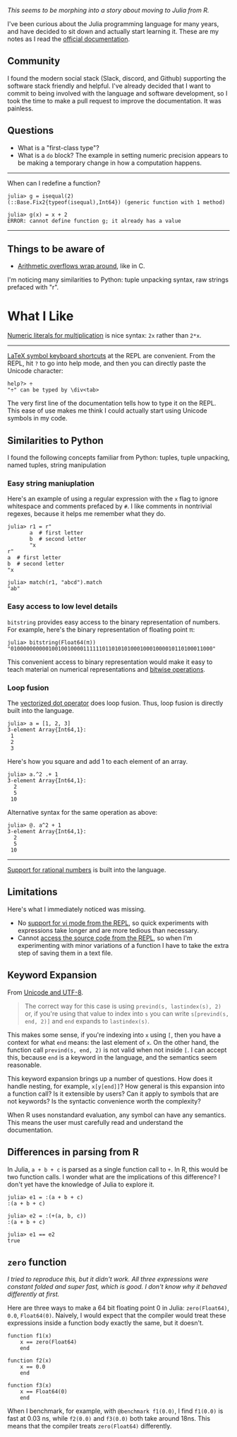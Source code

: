 _This seems to be morphing into a story about moving to Julia from R._

I've been curious about the Julia programming language for many years, and have decided to sit down and actually start learning it.
These are my notes as I read the [official documentation](https://docs.julialang.org/en/v1/).


## Community

I found the modern social stack (Slack, discord, and Github) supporting the software stack friendly and helpful.
I've already decided that I want to commit to being involved with the language and software development, so I took the time to make a pull request to improve the documentation.
It was painless.


## Questions

- What is a "first-class type"?
- What is a `do` block?
    The example in setting numeric precision appears to be making a temporary change in how a computation happens.

---

When can I redefine a function?

```
julia> g = isequal(2)
(::Base.Fix2{typeof(isequal),Int64}) (generic function with 1 method)

julia> g(x) = x + 2
ERROR: cannot define function g; it already has a value
```

---


## Things to be aware of

- [Arithmetic overflows wrap around](https://docs.julialang.org/en/v1/manual/integers-and-floating-point-numbers/#Overflow-behavior-1), like in C.

I'm noticing many similarities to Python: tuple unpacking syntax, raw strings prefaced with "r".

# What I Like

[Numeric literals for multiplication](https://docs.julialang.org/en/v1/manual/integers-and-floating-point-numbers/#man-numeric-literal-coefficients-1) is nice syntax: `2x` rather than `2*x`.

---

[LaTeX symbol keyboard shortcuts](https://docs.julialang.org/en/v1/manual/unicode-input/) at the REPL are convenient.
From the REPL, hit `?` to go into help mode, and then you can directly paste the Unicode character:
```
help?> ÷
"÷" can be typed by \div<tab>
```
The very first line of the documentation tells how to type it on the REPL.
This ease of use makes me think I could actually start using Unicode symbols in my code.


## Similarities to Python

I found the following concepts familiar from Python:
tuples, tuple unpacking, named tuples, string manipulation


### Easy string maniuplation

Here's an example of using a regular expression with the `x` flag to ignore whitespace and comments prefaced by `#`. 
I like comments in nontrivial regexes, because it helps me remember what they do.

```
julia> r1 = r"
       a  # first letter
       b  # second letter
       "x
r"
a  # first letter
b  # second letter
"x

julia> match(r1, "abcd").match
"ab"
```

### Easy access to low level details

`bitstring` provides easy access to the binary representation of numbers.
For example, here's the binary representation of floating point π:

```
julia> bitstring(Float64(π))
"0100000000001001001000011111101101010100010001000010110100011000"
```

This convenient access to binary representation would make it easy to teach material on numerical representations and [bitwise operations](https://docs.julialang.org/en/v1/manual/mathematical-operations/#Bitwise-Operators-1).


### Loop fusion

The [vectorized dot operator](https://docs.julialang.org/en/v1/manual/mathematical-operations/#man-dot-operators-1) does loop fusion.
Thus, loop fusion is directly built into the language.

```
julia> a = [1, 2, 3]
3-element Array{Int64,1}:
 1
 2
 3
```

Here's how you square and add 1 to each element of an array.

```
julia> a.^2 .+ 1
3-element Array{Int64,1}:
  2
  5
 10
```

Alternative syntax for the same operation as above:

```
julia> @. a^2 + 1
3-element Array{Int64,1}:
  2
  5
 10
```


----

[Support for rational numbers](https://docs.julialang.org/en/v1/manual/complex-and-rational-numbers/#Rational-Numbers-1) is built into the language.



## Limitations

Here's what I immediately noticed was missing.

- No [support for vi mode from the REPL](https://discourse.julialang.org/t/vim-mode-in-repl-command-line/9023), so quick experiments with expressions take longer and are more tedious than necessary.
- Cannot [access the source code from the REPL](https://github.com/JuliaLang/julia/issues/2625#issuecomment-498840808), so when I'm experimenting with minor variations of a function I have to take the extra step of saving them in a text file.


## Keyword Expansion

From [Unicode and UTF-8](https://docs.julialang.org/en/v1/manual/strings/#Unicode-and-UTF-8-1).

> The correct way for this case is using `prevind(s, lastindex(s), 2)` or, if you're using that value to index into `s` you can write `s[prevind(s, end, 2)]` and `end` expands to `lastindex(s)`.

This makes some sense, if you're indexing into `x` using `[`, then you have a context for what `end` means: the last element of `x`.
On the other hand, the function call `prevind(s, end, 2)` is not valid when not inside `[`.
I can accept this, because `end` is a keyword in the language, and the semantics seem reasonable.

This keyword expansion brings up a number of questions.
How does it handle nesting, for example, `x[y[end]]`?
How general is this expansion into a function call?
Is it extensible by users?
Can it apply to symbols that are not keywords?
Is the syntactic convenience worth the complexity?

When R uses nonstandard evaluation, any symbol can have any semantics.
This means the user must carefully read and understand the documentation.


## Differences in parsing from R

In Julia, `a + b + c` is parsed as a single function call to `+`.
In R, this would be two function calls.
I wonder what are the implications of this difference?
I don't yet have the knowledge of Julia to explore it.

```
julia> e1 = :(a + b + c)
:(a + b + c)

julia> e2 = :(+(a, b, c))
:(a + b + c)

julia> e1 == e2
true
```



## `zero` function

_I tried to reproduce this, but it didn't work.
All three expressions were constant folded and super fast, which is good.
I don't know why it behaved differently at first._

Here are three ways to make a 64 bit floating point 0 in Julia: `zero(Float64)`, `0.0`, `Float64(0)`.
Naively, I would expect that the compiler would treat these expressions inside a function body exactly the same, but it doesn't.

```
function f1(x)
    x == zero(Float64)
    end

function f2(x)
    x == 0.0
    end

function f3(x)
    x == Float64(0)
    end
```

When I benchmark, for example, with `@benchmark f1(0.0)`, I find `f1(0.0)` is fast at 0.03 ns, while `f2(0.0)` and `f3(0.0)` both take around 18ns.
This means that the compiler treats `zero(Float64)` differently.
